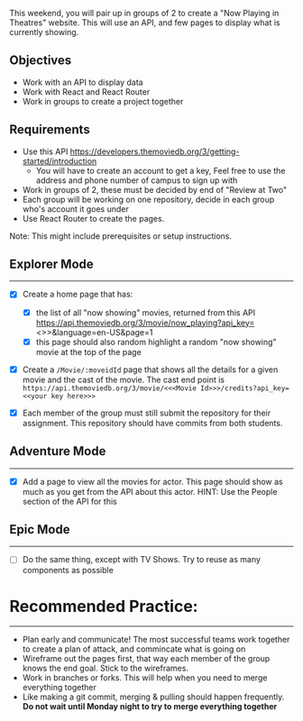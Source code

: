 This weekend, you will pair up in groups of 2 to create a "Now Playing in Theatres" website. This will use an API, and few pages to display what is currently showing.
## Objectives ##

  * Work with an API to display data
  * Work with React and React Router
  * Work in groups to create a project together

## Requirements ##

  * Use this API https://developers.themoviedb.org/3/getting-started/introduction
      * You will have to create an account to get a key, Feel free to use the address and phone number of campus to sign up with
  * Work in groups of 2, these must be decided by end of "Review at Two"
  * Each group will be working on one repository, decide in each group who's account it goes under
  * Use React Router to create the pages.

Note: This might include prerequisites or setup instructions.
## Explorer Mode ##
- - - - - - - - - -
- [X] Create a home page that has:

  - [X] the list of all "now showing" movies, returned from this API https://api.themoviedb.org/3/movie/now_playing?api_key=<<your key here>>>&language=en-US&page=1
  - [X] this page should also random highlight a random "now showing" movie at the top of the page

- [X] Create a ``/Movie/:moveidId`` page that shows all the details for a given movie and the cast of the movie. The cast end point is ``https://api.themoviedb.org/3/movie/<<<Movie Id>>>/credits?api_key=<<your key here>>>``

- [X] Each member of the group must still submit the repository for their assignment. This repository should have commits from both students.

## Adventure Mode ##
- - - - - - - - - -
- [X] Add a page to view all the movies for actor. This page should show as much as you get from the API about this actor. HINT: Use the People section of the API for this

## Epic Mode ##
- - - - - - - -
- [ ] Do the same thing, except with TV Shows. Try to reuse as many components as possible

# Recommended Practice: #
- - - - - - - - - - - - -
  * Plan early and communicate! The most successful teams work together to create a plan of attack, and commincate what is going on
  * Wireframe out the pages first, that way each member of the group knows the end goal. Stick to the wireframes.
  * Work in branches or forks. This will help when you need to merge everything together
  * Like making a git commit, merging & pulling should happen frequently. **Do not wait until Monday night to try to merge everything together**
